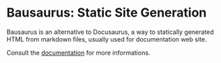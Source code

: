 # Bausaurus: Static Site Generation

Bausaurus is an alternative to Docusaurus, a way to statically generated HTML from markdown files, usually used for documentation web site.

Consult the [documentation](https://grucloud.github.io/bau/bausaurus/) for more informations.
